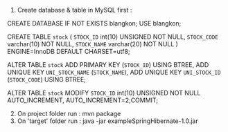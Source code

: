
1. Create database & table in MySQL first :

CREATE DATABASE IF NOT EXISTS blangkon;
USE blangkon;

CREATE TABLE `stock` (
  `STOCK_ID` int(10) UNSIGNED NOT NULL,
  `STOCK_CODE` varchar(10) NOT NULL,
  `STOCK_NAME` varchar(20) NOT NULL
) ENGINE=InnoDB DEFAULT CHARSET=utf8;


ALTER TABLE `stock`
  ADD PRIMARY KEY (`STOCK_ID`) USING BTREE,
  ADD UNIQUE KEY `UNI_STOCK_NAME` (`STOCK_NAME`),
  ADD UNIQUE KEY `UNI_STOCK_ID` (`STOCK_CODE`) USING BTREE;


ALTER TABLE `stock`
  MODIFY `STOCK_ID` int(10) UNSIGNED NOT NULL AUTO_INCREMENT, AUTO_INCREMENT=2;COMMIT;
  
2. On project folder run : mvn package
3. On 'target' folder run : java -jar exampleSpringHibernate-1.0.jar
